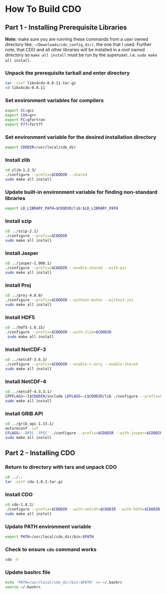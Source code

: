 # How To Build CDO

## Part 1 - Installing Prerequisite Libraries

**Note:** make sure you are running these commands from a *user* owned directory like, `~/Downloads/cdo_config_dir/`, the one that I used. Further note, that CDO and all other libraries will be installed in a *root* owned directory so `make all install` must be run by the *superuser*, i.e. `sudo make all install`.

### Unpack the prerequisite tarball and enter directory
```bash
tar -xzvf libs4cdo-0.0.11.tar.gz
cd libs4cdo-0.0.11
```

### Set environment variables for compilers
```bash
export CC=gcc
export CXX=g++
export FC=gfortran
export F77=fort77
```

### Set environment variable for the desired installation directory
```bash
export CDODIR=/usr/local/cdo_dir
```

### Install zlib
```bash
cd zlib-1.2.3/
./configure --prefix=$CDODIR --shared
sudo make all install
```

### Update built-in environment variable for finding non-standard libraries
```bash
export LD_LIBRARY_PATH=$CDODIR/lib:$LD_LIBRARY_PATH
```

### Install szip
```bash
cd ../szip-2.1/
./configure --prefix=$CDODIR
sudo make all install
```

### Install Jasper
```bash
cd ../jasper-1.900.1/
./configure --prefix=$CDODIR --enable-shared --with-pic
sudo make all install
```

### Install Proj
```bash
cd ../proj-4.8.0/
./configure --prefix=$CDODIR --without-mutex --without-jni
sudo make all install
```

### Install HDF5
```bash
cd ../hdf5-1.8.15/
./configure --prefix=$CDODIR --with-zlib=$CDODIR
 sudo make all install
```

### Install NetCDF-3
```bash
cd ../netcdf-3.6.3/
./configure --prefix=$CDODIR --enable-c-only --enable-shared
sudo make all install
```

### Install NetCDF-4
```bash
cd ../netcdf-4.3.3.1/
CPPFLAGS=-I$CDODIR/include LDFLAGS=-L$CDODIR/lib ./configure --prefix=$CDODIR --enable-shared --enable-netcdf-4 --with-pic --disable-doxygen
sudo make all install
```

### Install GRIB API
```bash
cd ../grib_api-1.13.1/
autoreconf -ivf
CFLAGS='-DPIC -fPIC' ./configure --prefix=$CDODIR --with-jasper=$CDODIR
sudo make all install
```

## Part 2 - Installing CDO

### Return to directory with tars and unpack CDO
```bash
cd ../..
tar -xzvf cdo-1.8.2.tar.gz 
```

### Install CDO
```bash
cd cdo-1.8.2/
./configure --prefix=$CDODIR --with-netcdf=$CDODIR --with-hdf5=$CDODIR --with-grib_api=$CDODIR --with-proj=$CDODIR
sudo make all install
```

### Update PATH environment variable
```bash
export PATH=/usr/local/cdo_dir/bin:$PATH
```

### Check to ensure `cdo` command works
```bash
cdo -V
```

### Update bashrc file 
```bash
echo 'PATH=/usr/local/cdo_dir/bin:$PATH' >> ~/.bashrc
source ~/.bashrc
```
